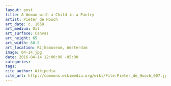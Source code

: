 ```yaml
---
layout: post
title: A Woman with a Child in a Pantry
artist: Pieter de Hooch
art_date: c. 1658
art_medium: Oil
art_surface: Canvas
art_height: 65
art_width: 60.5
art_location: Rijksmuseum, Amsterdam
image: 04-14.jpg
date: 2016-04-14 12:00:00 -05:00
categories:
tags:
cite_author: Wikipedia
cite_url: http://commons.wikimedia.org/wiki/File:Pieter_de_Hooch_007.jpg
---
```

